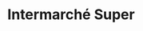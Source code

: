 ---
title: "Intermarché Super"
url: /saint-nicolas-daliermont/intermarche-super/
shop: Gasflaschen
---